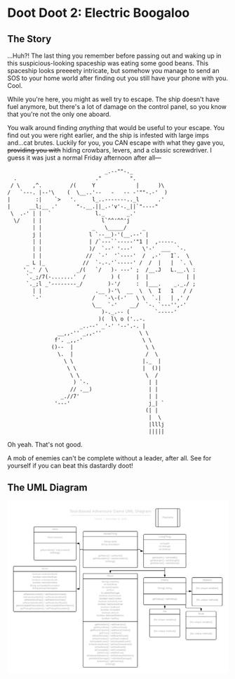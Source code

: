 # Doot Doot 2: Electric Boogaloo
## The Story
...Huh?! The last thing you remember before passing out and waking up in this suspicious-looking spaceship was eating some good beans. This spaceship looks preeeety intricate, but somehow you manage to send an SOS to your home world after finding out you still have your phone with you. Cool.

While you're here, you might as well try to escape. The ship doesn't have fuel anymore, but there's a lot of damage on the control panel, so you know that you're not the only one aboard.

You walk around finding *anything* that would be useful to your escape. You find out you were right earlier, and the ship is infested with large imps and...cat brutes. Luckily for you, you CAN escape with what they gave you, ~~providing you with~~ hiding crowbars, levers, and a classic screwdriver. I guess it was just a normal Friday afternoon after all—

```
                               _.--""-._
  .                         ."         ".
 / \    ,^.         /(     Y             |      )\
/   `---. |--'\    (  \__..'--   -   -- -'""-.-'  )
|        :|    `>   '.     l_..-------.._l      .'
|      __l;__ .'      "-.__.||_.-'v'-._||`"----"
 \  .-' | |  `              l._       _.'
  \/    | |                   l`^^'^^'j
        | |                _   \_____/     _
        j |               l `--__)-'(__.--' |
        | |               | /`---``-----'"1 |  ,-----.
        | |               )/  `--' '---'   \'-'  ___  `-.
        | |              //  `-'  '`----'  /  ,-'   I`.  \
      _ L |_            //  `-.-.'`-----' /  /  |   |  `. \
     '._' / \         _/(   `/   )- ---' ;  /__.J   L.__.\ :
      `._;/7(-.......'  /        ) (     |  |            | |
      `._;l _'--------_/        )-'/     :  |___.    _._./ ;
        | |                 .__ )-'\  __  \  \  I   1   / /
        `-'                /   `-\-(-'   \ \  `.|   | ,' /
                           \__  `-'    __/  `-. `---'',-'
                              )-._.-- (        `-----'
                             )(  l\ o ('..-.
                       _..--' _'-' '--'.-. |
                __,,-'' _,,-''            \ \
               f'. _,,-'                   \ \
              ()--  |                       \ \
                \.  |                       /  \
                  \ \                      |._  |
                   \ \                     |  ()|
                    \ \                     \  /
                     ) `-.                   | |
                    // .__)                  | |
                 _.//7'                      | |
               '---'                         j_| `
                                            (| |
                                             |  \
                                             |lllj
                                             ||||| 
```

Oh yeah. That's not good. 

A mob of enemies can't be complete without a leader, after all. See for yourself if you can beat this dastardly doot!

## The UML Diagram
![Project UML Diagram](uml-diagram.png)
